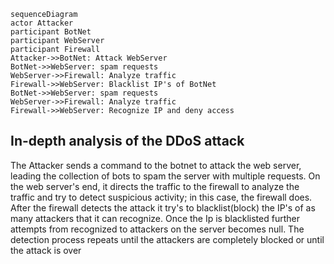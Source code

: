 ```mermaid
sequenceDiagram
actor Attacker
participant BotNet
participant WebServer
participant Firewall
Attacker->>BotNet: Attack WebServer
BotNet->>WebServer: spam requests
WebServer->>Firewall: Analyze traffic
Firewall->>WebServer: Blacklist IP's of BotNet
BotNet->>WebServer: spam requests
WebServer->>Firewall: Analyze traffic
Firewall->>WebServer: Recognize IP and deny access 
```

## In-depth analysis of the DDoS attack

The Attacker sends a command to the botnet to attack the web server, leading the collection of bots to spam
the server with multiple requests. On the web server's end, it directs the traffic to the firewall to 
analyze the traffic and try to detect suspicious activity; in this case, the firewall does. After the firewall detects 
the attack it try's to blacklist(block) the IP's of as many attackers that it can recognize. 
Once the Ip is blacklisted further attempts from recognized to attackers on the server becomes null. 
The detection process repeats until the attackers are completely blocked or until the attack is over



